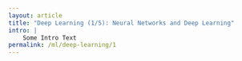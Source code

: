 ```yaml
---
layout: article
title: "Deep Learning (1/5): Neural Networks and Deep Learning"
intro: | 
    Some Intro Text
permalink: /ml/deep-learning/1
---
```


